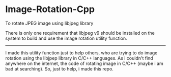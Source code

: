 # Image-Rotation-Cpp
To rotate JPEG image using libjpeg library

There is only one requirement that libjpeg v9 should be installed on the system to build
and use the image rotation utility function.

-----------------------------------------------------------------------------------------

I made this utility function just to help others, who are trying to do image rotation 
using the libjpep library in C/C++ languages. As i couldn't find anywhere on the internet,
the code of rotating image in C/C++ (maybe i am bad at searching). So, just to help, i made 
this repo.


